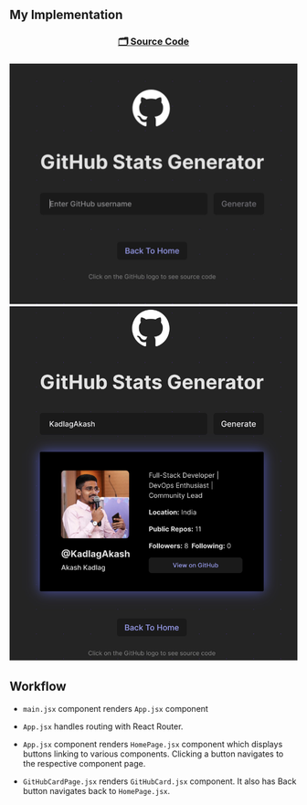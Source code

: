 ## My Implementation

<h3 align="center">

[🗂️ Source Code](./GitHubCard.jsx)

<h3>

<p align="center">
 <img width = "800px" alt="Jio Network blocking the view? Network switch reveals the magic!" src="../../assets/final-output/github-card-component.jpg">
 
 <br>
 
 <img width = "800px" alt="Jio Network blocking the view? Network switch reveals the magic!" src="../../assets/final-output/github-card-output.jpg">

<br>

## Workflow

- `main.jsx` component renders `App.jsx` component

- `App.jsx` handles routing with React Router.

- `App.jsx` component renders `HomePage.jsx` component which displays buttons linking to various components. Clicking a button navigates to the respective component page.

- `GitHubCardPage.jsx` renders `GitHubCard.jsx` component. It also has Back button navigates back to `HomePage.jsx`.

